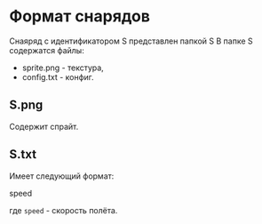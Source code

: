Формат снарядов
======

Снаяряд с идентификатором S представлен папкой S
В папке S содержатся файлы:

 * sprite.png - текстура,
 * config.txt - конфиг.

## S.png
Содержит спрайт.

## S.txt 
Имеет следующий формат:

   speed

где `speed` - скорость полёта.
